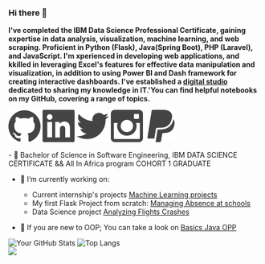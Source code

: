 ### Hi there 👋
**I've completed the IBM Data Science Professional Certificate, gaining expertise in data analysis, visualization, machine learning, and web scraping. Proficient in Python (Flask), Java(Spring Boot), PHP (Laravel), and JavaScript. I'm xperienced in developing web applications, and kkilled in leveraging Excel's features for effective data manipulation and visualization, in addition to using Power BI and Dash framework for creating interactive dashboards. I've established a [digital studio](https://lnk.bio/katskystudio) dedicated to sharing my knowledge in IT.'You can find helpful notebooks on my GitHub, covering a range of topics.**
<p>
    <a href="https://github.com/AbdessamadTzn"><img loading="lazy" src="https://raw.githubusercontent.com/joelparkerhenderson/joelparkerhenderson/main/assets/images/icons/nucleo-social-icons/svg/logo/github.svg"></a>
    <a href="https://linkedin.com/in/abdessamadtouzani"><img loading="lazy" src="https://raw.githubusercontent.com/joelparkerhenderson/joelparkerhenderson/main/assets/images/icons/nucleo-social-icons/svg/logo/linkedin.svg"></a>
    <a href="https://twitter.com/at9kat"><img loading="lazy" src="https://raw.githubusercontent.com/joelparkerhenderson/joelparkerhenderson/main/assets/images/icons/nucleo-social-icons/svg/logo/twitter.svg"></a>
<!--     <a href="https://facebook.com/joelparkerhenderson"><img loading="lazy" src="https://raw.githubusercontent.com/joelparkerhenderson/joelparkerhenderson/main/assets/images/icons/nucleo-social-icons/svg/logo/facebook.svg"></a> -->
    <a href="https://instagram.com/katsky_studio_fr"><img loading="lazy" src="https://raw.githubusercontent.com/joelparkerhenderson/joelparkerhenderson/main/assets/images/icons/nucleo-social-icons/svg/logo/instagram.svg"></a>
<!--     <a href="https://reddit.com/u/joelparkerhenderson"><img loading="lazy" src="https://raw.githubusercontent.com/joelparkerhenderson/joelparkerhenderson/main/assets/images/icons/nucleo-social-icons/svg/logo/reddit.svg"></a> -->
    <a href="https://paypal.me/safredo"><img loading="lazy" src="https://raw.githubusercontent.com/joelparkerhenderson/joelparkerhenderson/main/assets/images/icons/nucleo-social-icons/svg/logo/paypal.svg"></a>
<!--     <a href="https://soundcloud.com/joelparkerhenderson"><img loading="lazy" src="https://raw.githubusercontent.com/joelparkerhenderson/joelparkerhenderson/main/assets/images/icons/nucleo-social-icons/svg/logo/soundcloud.svg"></a> -->
</p>
<p>
- 📍 Bachelor of Science in Software Engineering, IBM DATA SCIENCE CERTIFICATE && All In Africa program COHORT 1 GRADUATE 
    
- 🔭 I’m currently working on:
  
    - Current internship's projects [Machine Learning projects](https://github.com/AbdessamadTzn/Bharat-Intern/)  
    - My first Flask Project from scratch: [Managing Absence at schools](https://github.com/AbdessamadTzn/flask-project) 
    - Data Science project [Analyzing Flights Crashes](https://github.com/AbdessamadTzn/Self-Taught-Data-Scientist/tree/main/Analyzing%20Flight%20Crashes) 
- 🤔 If you are new to OOP; You can take a look on [Basics Java OPP](https://github.com/AbdessamadTzn/Java-OOP-basics)
</p>


![Your GitHub Stats](https://github-readme-stats.vercel.app/api?username=AbdessamadTzn&show_icons=true&theme=radical)
![Top Langs](https://github-readme-stats.vercel.app/api/top-langs/?username=AbdessamadTzn&hide_progress=true&theme=radical)  
![](https://github-profile-trophy.vercel.app/?username=AbdessamadTzn&theme=juicyfresh&column=3&margin-w=15&margin-h=15)

